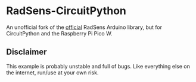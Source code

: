 # RadSens-CircuitPython
An unofficial fork of the [official](https://github.com/climateguard/RadSens) RadSens Arduino library, but for CircuitPython and the Raspberry Pi Pico W.

## Disclaimer
This example is probably unstable and full of bugs. Like everything else on the internet, run/use at your own risk.
